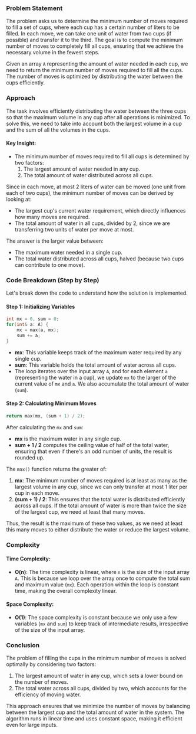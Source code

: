 ### Problem Statement

The problem asks us to determine the minimum number of moves required to fill a set of cups, where each cup has a certain number of liters to be filled. In each move, we can take one unit of water from two cups (if possible) and transfer it to the third. The goal is to compute the minimum number of moves to completely fill all cups, ensuring that we achieve the necessary volume in the fewest steps.

Given an array `A` representing the amount of water needed in each cup, we need to return the minimum number of moves required to fill all the cups. The number of moves is optimized by distributing the water between the cups efficiently.

### Approach

The task involves efficiently distributing the water between the three cups so that the maximum volume in any cup after all operations is minimized. To solve this, we need to take into account both the largest volume in a cup and the sum of all the volumes in the cups.

#### Key Insight:
- The minimum number of moves required to fill all cups is determined by two factors:
  1. The largest amount of water needed in any cup.
  2. The total amount of water distributed across all cups.
  
Since in each move, at most 2 liters of water can be moved (one unit from each of two cups), the minimum number of moves can be derived by looking at:
- The largest cup's current water requirement, which directly influences how many moves are required.
- The total amount of water in all cups, divided by 2, since we are transferring two units of water per move at most.

The answer is the larger value between:
- The maximum water needed in a single cup.
- The total water distributed across all cups, halved (because two cups can contribute to one move).

### Code Breakdown (Step by Step)

Let's break down the code to understand how the solution is implemented.

#### Step 1: Initializing Variables

```cpp
int mx = 0, sum = 0;
for(int& a: A) {
    mx = max(a, mx);
    sum += a;
}
```

- **mx**: This variable keeps track of the maximum water required by any single cup.
- **sum**: This variable holds the total amount of water across all cups.
- The loop iterates over the input array `A`, and for each element `a` (representing the water in a cup), we update `mx` to the larger of the current value of `mx` and `a`. We also accumulate the total amount of water (`sum`).

#### Step 2: Calculating Minimum Moves

```cpp
return max(mx, (sum + 1) / 2);
```

After calculating the `mx` and `sum`:
- **mx** is the maximum water in any single cup.
- **sum + 1 / 2** computes the ceiling value of half of the total water, ensuring that even if there's an odd number of units, the result is rounded up.
  
The `max()` function returns the greater of:
1. **mx**: The minimum number of moves required is at least as many as the largest volume in any cup, since we can only transfer at most 1 liter per cup in each move.
2. **(sum + 1) / 2**: This ensures that the total water is distributed efficiently across all cups. If the total amount of water is more than twice the size of the largest cup, we need at least that many moves.

Thus, the result is the maximum of these two values, as we need at least this many moves to either distribute the water or reduce the largest volume.

### Complexity

#### Time Complexity:
- **O(n)**: The time complexity is linear, where `n` is the size of the input array `A`. This is because we loop over the array once to compute the total sum and maximum value (`mx`). Each operation within the loop is constant time, making the overall complexity linear.

#### Space Complexity:
- **O(1)**: The space complexity is constant because we only use a few variables (`mx` and `sum`) to keep track of intermediate results, irrespective of the size of the input array.

### Conclusion

The problem of filling the cups in the minimum number of moves is solved optimally by considering two factors: 
1. The largest amount of water in any cup, which sets a lower bound on the number of moves.
2. The total water across all cups, divided by two, which accounts for the efficiency of moving water.

This approach ensures that we minimize the number of moves by balancing between the largest cup and the total amount of water in the system. The algorithm runs in linear time and uses constant space, making it efficient even for large inputs.